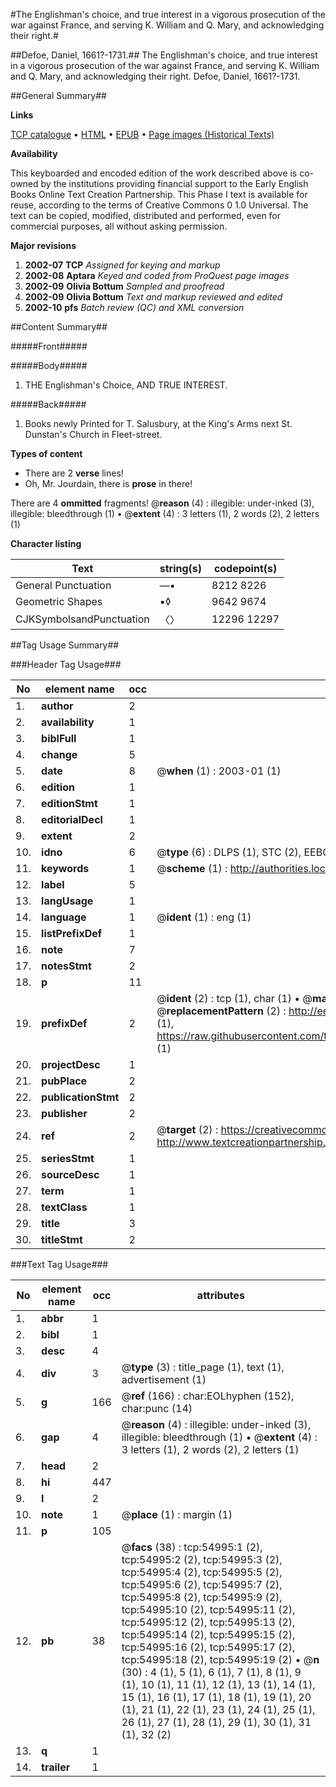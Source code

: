 #The Englishman's choice, and true interest in a vigorous prosecution of the war against France, and serving K. William and Q. Mary, and acknowledging their right.#

##Defoe, Daniel, 1661?-1731.##
The Englishman's choice, and true interest in a vigorous prosecution of the war against France, and serving K. William and Q. Mary, and acknowledging their right.
Defoe, Daniel, 1661?-1731.

##General Summary##

**Links**

[TCP catalogue](http://www.ota.ox.ac.uk/tcp/)  • 
[HTML](http://tei.it.ox.ac.uk/tcp/Texts-HTML/free/A37/A37426.html)  • 
[EPUB](http://tei.it.ox.ac.uk/tcp/Texts-EPUB/free/A37/A37426.epub) • 
[Page images (Historical Texts)](https://data.historicaltexts.jisc.ac.uk/view?pubId=eebo-12147342e&pageId=eebo-12147342e-54995-1)

**Availability**

This keyboarded and encoded edition of the
	       work described above is co-owned by the institutions
	       providing financial support to the Early English Books
	       Online Text Creation Partnership. This Phase I text is
	       available for reuse, according to the terms of Creative
	       Commons 0 1.0 Universal. The text can be copied,
	       modified, distributed and performed, even for
	       commercial purposes, all without asking permission.

**Major revisions**

1. __2002-07__ __TCP__ *Assigned for keying and markup*
1. __2002-08__ __Aptara__ *Keyed and coded from ProQuest page images*
1. __2002-09__ __Olivia Bottum__ *Sampled and proofread*
1. __2002-09__ __Olivia Bottum__ *Text and markup reviewed and edited*
1. __2002-10__ __pfs__ *Batch review (QC) and XML conversion*

##Content Summary##

#####Front#####

#####Body#####

1. THE
Englishman's Choice,
AND TRUE
INTEREST.

#####Back#####

1. Books newly Printed for T. Salusbury, at the King's Arms next
St. Dunstan's Church in Fleet-street.

**Types of content**

  * There are 2 **verse** lines!
  * Oh, Mr. Jourdain, there is **prose** in there!

There are 4 **ommitted** fragments! 
 @__reason__ (4) : illegible: under-inked (3), illegible: bleedthrough (1)  •  @__extent__ (4) : 3 letters (1), 2 words (2), 2 letters (1)

**Character listing**


|Text|string(s)|codepoint(s)|
|---|---|---|
|General Punctuation|—•|8212 8226|
|Geometric Shapes|▪◊|9642 9674|
|CJKSymbolsandPunctuation|〈〉|12296 12297|

##Tag Usage Summary##

###Header Tag Usage###

|No|element name|occ|attributes|
|---|---|---|---|
|1.|__author__|2||
|2.|__availability__|1||
|3.|__biblFull__|1||
|4.|__change__|5||
|5.|__date__|8| @__when__ (1) : 2003-01 (1)|
|6.|__edition__|1||
|7.|__editionStmt__|1||
|8.|__editorialDecl__|1||
|9.|__extent__|2||
|10.|__idno__|6| @__type__ (6) : DLPS (1), STC (2), EEBO-CITATION (1), OCLC (1), VID (1)|
|11.|__keywords__|1| @__scheme__ (1) : http://authorities.loc.gov/ (1)|
|12.|__label__|5||
|13.|__langUsage__|1||
|14.|__language__|1| @__ident__ (1) : eng (1)|
|15.|__listPrefixDef__|1||
|16.|__note__|7||
|17.|__notesStmt__|2||
|18.|__p__|11||
|19.|__prefixDef__|2| @__ident__ (2) : tcp (1), char (1)  •  @__matchPattern__ (2) : ([0-9\-]+):([0-9IVX]+) (1), (.+) (1)  •  @__replacementPattern__ (2) : http://eebo.chadwyck.com/downloadtiff?vid=$1&page=$2 (1), https://raw.githubusercontent.com/textcreationpartnership/Texts/master/tcpchars.xml#$1 (1)|
|20.|__projectDesc__|1||
|21.|__pubPlace__|2||
|22.|__publicationStmt__|2||
|23.|__publisher__|2||
|24.|__ref__|2| @__target__ (2) : https://creativecommons.org/publicdomain/zero/1.0/ (1), http://www.textcreationpartnership.org/docs/. (1)|
|25.|__seriesStmt__|1||
|26.|__sourceDesc__|1||
|27.|__term__|1||
|28.|__textClass__|1||
|29.|__title__|3||
|30.|__titleStmt__|2||


###Text Tag Usage###

|No|element name|occ|attributes|
|---|---|---|---|
|1.|__abbr__|1||
|2.|__bibl__|1||
|3.|__desc__|4||
|4.|__div__|3| @__type__ (3) : title_page (1), text (1), advertisement (1)|
|5.|__g__|166| @__ref__ (166) : char:EOLhyphen (152), char:punc (14)|
|6.|__gap__|4| @__reason__ (4) : illegible: under-inked (3), illegible: bleedthrough (1)  •  @__extent__ (4) : 3 letters (1), 2 words (2), 2 letters (1)|
|7.|__head__|2||
|8.|__hi__|447||
|9.|__l__|2||
|10.|__note__|1| @__place__ (1) : margin (1)|
|11.|__p__|105||
|12.|__pb__|38| @__facs__ (38) : tcp:54995:1 (2), tcp:54995:2 (2), tcp:54995:3 (2), tcp:54995:4 (2), tcp:54995:5 (2), tcp:54995:6 (2), tcp:54995:7 (2), tcp:54995:8 (2), tcp:54995:9 (2), tcp:54995:10 (2), tcp:54995:11 (2), tcp:54995:12 (2), tcp:54995:13 (2), tcp:54995:14 (2), tcp:54995:15 (2), tcp:54995:16 (2), tcp:54995:17 (2), tcp:54995:18 (2), tcp:54995:19 (2)  •  @__n__ (30) : 4 (1), 5 (1), 6 (1), 7 (1), 8 (1), 9 (1), 10 (1), 11 (1), 12 (1), 13 (1), 14 (1), 15 (1), 16 (1), 17 (1), 18 (1), 19 (1), 20 (1), 21 (1), 22 (1), 23 (1), 24 (1), 25 (1), 26 (1), 27 (1), 28 (1), 29 (1), 30 (1), 31 (1), 32 (2)|
|13.|__q__|1||
|14.|__trailer__|1||
